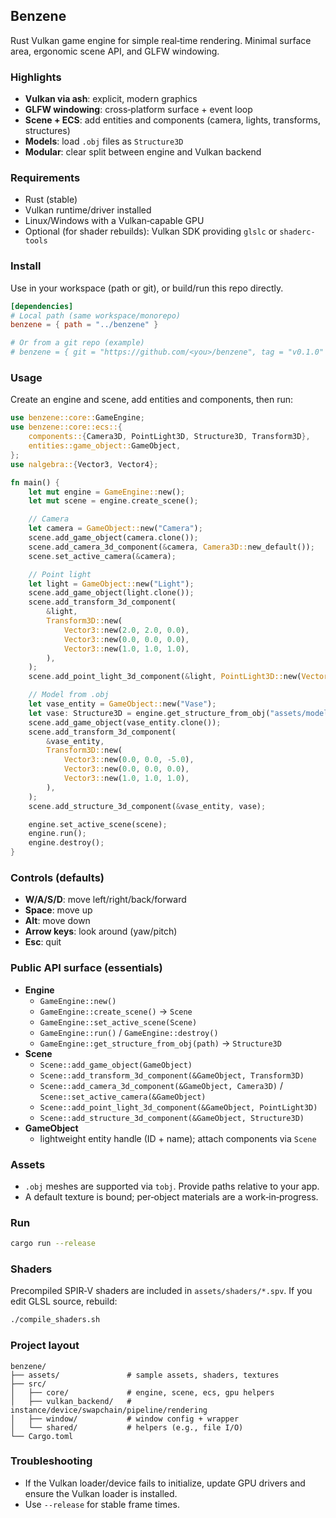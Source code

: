## Benzene

Rust Vulkan game engine for simple real‑time rendering. Minimal surface area, ergonomic scene API, and GLFW windowing.

### Highlights
- **Vulkan via ash**: explicit, modern graphics
- **GLFW windowing**: cross‑platform surface + event loop
- **Scene + ECS**: add entities and components (camera, lights, transforms, structures)
- **Models**: load `.obj` files as `Structure3D`
- **Modular**: clear split between engine and Vulkan backend

### Requirements
- Rust (stable)
- Vulkan runtime/driver installed
- Linux/Windows with a Vulkan‑capable GPU
 - Optional (for shader rebuilds): Vulkan SDK providing `glslc` or `shaderc-tools`

### Install
Use in your workspace (path or git), or build/run this repo directly.

```toml
[dependencies]
# Local path (same workspace/monorepo)
benzene = { path = "../benzene" }

# Or from a git repo (example)
# benzene = { git = "https://github.com/<you>/benzene", tag = "v0.1.0" }
```

### Usage
Create an engine and scene, add entities and components, then run:

```rust
use benzene::core::GameEngine;
use benzene::core::ecs::{
    components::{Camera3D, PointLight3D, Structure3D, Transform3D},
    entities::game_object::GameObject,
};
use nalgebra::{Vector3, Vector4};

fn main() {
    let mut engine = GameEngine::new();
    let mut scene = engine.create_scene();

    // Camera
    let camera = GameObject::new("Camera");
    scene.add_game_object(camera.clone());
    scene.add_camera_3d_component(&camera, Camera3D::new_default());
    scene.set_active_camera(&camera);

    // Point light
    let light = GameObject::new("Light");
    scene.add_game_object(light.clone());
    scene.add_transform_3d_component(
        &light,
        Transform3D::new(
            Vector3::new(2.0, 2.0, 0.0),
            Vector3::new(0.0, 0.0, 0.0),
            Vector3::new(1.0, 1.0, 1.0),
        ),
    );
    scene.add_point_light_3d_component(&light, PointLight3D::new(Vector4::new(1.0, 1.0, 1.0, 10.0)));

    // Model from .obj
    let vase_entity = GameObject::new("Vase");
    let vase: Structure3D = engine.get_structure_from_obj("assets/models/vase-smooth.obj");
    scene.add_game_object(vase_entity.clone());
    scene.add_transform_3d_component(
        &vase_entity,
        Transform3D::new(
            Vector3::new(0.0, 0.0, -5.0),
            Vector3::new(0.0, 0.0, 0.0),
            Vector3::new(1.0, 1.0, 1.0),
        ),
    );
    scene.add_structure_3d_component(&vase_entity, vase);

    engine.set_active_scene(scene);
    engine.run();
    engine.destroy();
}
```

### Controls (defaults)
- **W/A/S/D**: move left/right/back/forward
- **Space**: move up
- **Alt**: move down
- **Arrow keys**: look around (yaw/pitch)
- **Esc**: quit

### Public API surface (essentials)
- **Engine**
  - `GameEngine::new()`
  - `GameEngine::create_scene()` → `Scene`
  - `GameEngine::set_active_scene(Scene)`
  - `GameEngine::run()` / `GameEngine::destroy()`
  - `GameEngine::get_structure_from_obj(path)` → `Structure3D`
- **Scene**
  - `Scene::add_game_object(GameObject)`
  - `Scene::add_transform_3d_component(&GameObject, Transform3D)`
  - `Scene::add_camera_3d_component(&GameObject, Camera3D)` / `Scene::set_active_camera(&GameObject)`
  - `Scene::add_point_light_3d_component(&GameObject, PointLight3D)`
  - `Scene::add_structure_3d_component(&GameObject, Structure3D)`
- **GameObject**
  - lightweight entity handle (ID + name); attach components via `Scene`

### Assets
- `.obj` meshes are supported via `tobj`. Provide paths relative to your app.
- A default texture is bound; per‑object materials are a work‑in‑progress.

### Run
```bash
cargo run --release
```

### Shaders
Precompiled SPIR‑V shaders are included in `assets/shaders/*.spv`. If you edit GLSL source, rebuild:

```bash
./compile_shaders.sh
```

### Project layout
```
benzene/
├── assets/               # sample assets, shaders, textures
├── src/
│   ├── core/             # engine, scene, ecs, gpu helpers
│   ├── vulkan_backend/   # instance/device/swapchain/pipeline/rendering
│   ├── window/           # window config + wrapper
│   └── shared/           # helpers (e.g., file I/O)
└── Cargo.toml
```

### Troubleshooting
- If the Vulkan loader/device fails to initialize, update GPU drivers and ensure the Vulkan loader is installed.
- Use `--release` for stable frame times.
